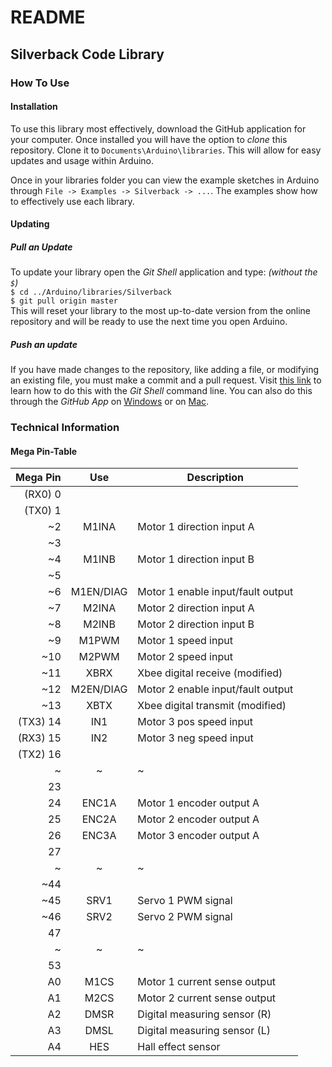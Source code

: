 # README
## Silverback Code Library
### How To Use
#### Installation
To use this library most effectively, download the GitHub application for your computer. Once installed you will have the option to *clone* this repository. Clone it to `Documents\Arduino\libraries`. This will allow for easy updates and usage within Arduino.

Once in your libraries folder you can view the example sketches in Arduino through `File -> Examples -> Silverback -> ...`. The examples show how to effectively use each library.

#### Updating
##### Pull an Update
To update your library open the *Git Shell* application and type: *(without the `$`)*  
`$ cd ../Arduino/libraries/Silverback`  
`$ git pull origin master`  
This will reset your library to the most up-to-date version from the online repository and will be ready to use the next time you open Arduino.
##### Push an update
If you have made changes to the repository, like adding a file, or modifying an existing file, you must make a commit and a pull request. Visit [this link](http://dont-be-afraid-to-commit.readthedocs.io/en/latest/git/commandlinegit.html) to learn how to do this with the *Git Shell* command line. You can also do this through the *GitHub App* on [Windows](https://github.com/blog/1969-create-pull-requests-in-github-for-windows) or on [Mac](https://github.com/blog/1946-create-pull-requests-with-github-for-mac).

### Technical Information
#### **Mega Pin-Table**  

 **Mega Pin** | **Use** | **Description**
---:|:---:| ---
(RX0) 0 |     |  		
(TX0) 1 |     |  
~2      |M1INA|	Motor 1 direction input A
~3      |		  |
~4	    |M1INB|	Motor 1 direction input B
~5	    |     |
~6	    |M1EN/DIAG|	Motor 1 enable input/fault output
~7	    |M2INA|	Motor 2 direction input A
~8	    |M2INB|	Motor 2 direction input B
~9	    |M1PWM|	Motor 1 speed input
~10	    |M2PWM|	Motor 2 speed input
~11	    |XBRX |	Xbee digital receive (modified)
~12	    |M2EN/DIAG|	Motor 2 enable input/fault output
~13	    |XBTX |	Xbee digital transmit (modified)
(TX3) 14|	IN1 |	Motor 3 pos speed input
(RX3) 15|	IN2 |	Motor 3 neg speed input
(TX2) 16|     |		
~       | ~   |~
23      |     |		
24	    |ENC1A|	Motor 1 encoder output A
25	    |ENC2A|	Motor 2 encoder output A
26	    |ENC3A|	Motor 3 encoder output A
27	    |     |
~       |~    |~
~44	    |     |
~45	    |SRV1 |	Servo 1 PWM signal
~46	    |SRV2 |	Servo 2 PWM signal
47	    |     |
~       |~    |~
53	    |     |
A0	    |M1CS |	Motor 1 current sense output
A1	    |M2CS |	Motor 2 current sense output
A2	    |DMSR |	Digital measuring sensor (R)
A3	    |DMSL |	Digital measuring sensor (L)
A4      |HES  | Hall effect sensor  
